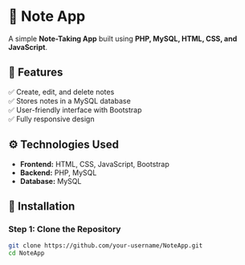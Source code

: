 # 📝 Note App  
A simple **Note-Taking App** built using **PHP, MySQL, HTML, CSS, and JavaScript**.

## 🚀 Features  
✅ Create, edit, and delete notes  
✅ Stores notes in a MySQL database  
✅ User-friendly interface with Bootstrap  
✅ Fully responsive design  

## ⚙️ Technologies Used  
- **Frontend:** HTML, CSS, JavaScript, Bootstrap  
- **Backend:** PHP, MySQL  
- **Database:** MySQL  

## 🔧 Installation  
### Step 1: Clone the Repository  
```sh
git clone https://github.com/your-username/NoteApp.git
cd NoteApp

